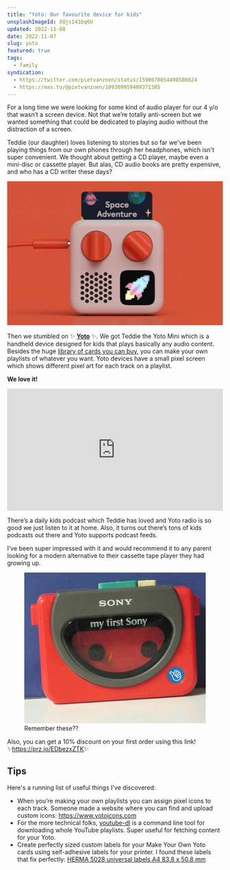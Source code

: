 ```yaml
---
title: "Yoto: Our favourite device for kids"
unsplashImageId: XOjs141bq6U
updated: 2022-11-08
date: 2022-11-07
slug: yoto
featured: true
tags:
  - family
syndication:
  - https://twitter.com/pietvanzoen/status/1590070854498586624
  - https://mas.to/@pietvanzoen/109309959409371385
---
```


For a long time we were looking for some kind of audio player for our 4 y/o that wasn’t a screen device. Not that we’re totally anti-screen but we wanted something that could be dedicated to playing audio without the distraction of a screen.

Teddie (our daughter) loves listening to stories but so far we've been playing things from our own phones through her headphones, which isn't super convenient. We thought about getting a CD player, maybe even a mini-disc or cassette player. But alas, CD audio books are pretty expensive, and who has a CD writer these days?

![Yoto Player mini](/notes/2022-11-07-yoto-player/Yoto-Mini-Player.jpg)

Then we stumbled on ✨ **[Yoto](https://yotoplay.com)** ✨. We got Teddie the Yoto Mini which is a handheld device designed for kids that plays basically any audio content. Besides the huge [library of cards you can buy](https://yotoplay.com/collections/library), you can make your own playlists of whatever you want. Yoto devices have a small pixel screen which shows different pixel art for each track on a playlist.

**We love it!**

<div style="padding:56.25% 0 0 0;position:relative;"><iframe src="https://player.vimeo.com/video/646857162?h=c37b74908f&byline=0" style="position:absolute;top:0;left:0;width:100%;height:100%;" frameborder="0" allow="autoplay; fullscreen; picture-in-picture" allowfullscreen></iframe></div><script src="https://player.vimeo.com/api/player.js"></script>

There’s a daily kids podcast which Teddie has loved and Yoto radio is so good we just listen to it at home. Also, it turns out there’s tons of kids podcasts out there and Yoto supports podcast feeds.

I’ve been super impressed with it and would recommend it to any parent looking for a modern alternative to their cassette tape player they had growing up.

<figure><img src="/notes/2022-11-07-yoto-player/my-first-sony.jpg" alt="My first sony walkman"/><figcaption>Remember these??</figcaption></figure>

Also, you can get a 10% discount on your first order using this link! ✨<https://prz.io/EDbezxZTK>✨

## Tips

Here's a running list of useful things I've discovered:

* When you’re making your own playlists you can assign pixel icons to each track. Someone made a website where you can find and upload custom icons: https://www.yotoicons.com
* For the more technical folks, [youtube-dl](https://github.com/ytdl-org/youtube-dl/) is a command line tool for downloading whole YouTube playlists. Super useful for fetching content for your Yoto.
* Create perfectly sized custom labels for your Make Your Own Yoto cards using self-adhesive labels for your printer. I found these labels that fix perfectly: [HERMA 5028 universal labels A4 83.8 x 50.8 mm](https://www.amazon.nl/-/en/gp/product/B004UTZ0V6/ref=ppx_yo_dt_b_asin_title_o03_s00)
